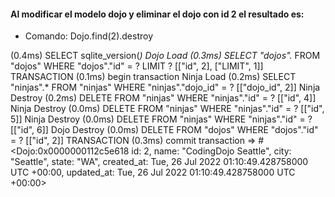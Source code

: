 #### Al modificar el modelo dojo y eliminar el dojo con id 2 el resultado es:

* Comando: Dojo.find(2).destroy

(0.4ms)  SELECT sqlite_version(*)
  Dojo Load (0.3ms)  SELECT "dojos".* FROM "dojos" WHERE "dojos"."id" = ? LIMIT ?  [["id", 2], ["LIMIT", 1]]
  TRANSACTION (0.1ms)  begin transaction
  Ninja Load (0.2ms)  SELECT "ninjas".* FROM "ninjas" WHERE "ninjas"."dojo_id" = ?  [["dojo_id", 2]]
  Ninja Destroy (0.2ms)  DELETE FROM "ninjas" WHERE "ninjas"."id" = ?  [["id", 4]]
  Ninja Destroy (0.0ms)  DELETE FROM "ninjas" WHERE "ninjas"."id" = ?  [["id", 5]]
  Ninja Destroy (0.0ms)  DELETE FROM "ninjas" WHERE "ninjas"."id" = ?  [["id", 6]]
  Dojo Destroy (0.0ms)  DELETE FROM "dojos" WHERE "dojos"."id" = ?  [["id", 2]]
  TRANSACTION (0.3ms)  commit transaction
 => 
#<Dojo:0x0000000112c5e618
 id: 2,
 name: "CodingDojo Seattle",
 city: "Seattle",
 state: "WA",
 created_at: Tue, 26 Jul 2022 01:10:49.428758000 UTC +00:00,
 updated_at: Tue, 26 Jul 2022 01:10:49.428758000 UTC +00:00> 
